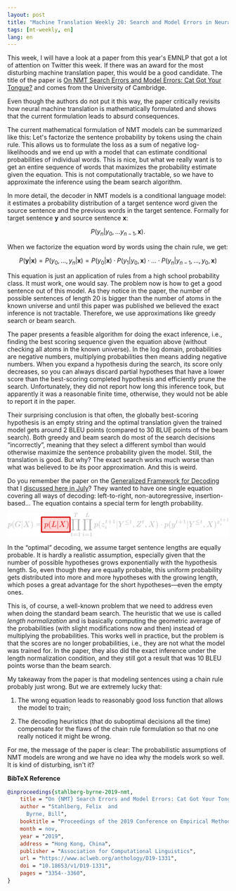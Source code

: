 ```yaml
---
layout: post
title: "Machine Translation Weekly 20: Search and Model Errors in Neural Machine translation"
tags: [mt-weekly, en]
lang: en
---
```


This week, I will have a look at a paper from this year's EMNLP that got a lot
of attention on Twitter this week. If there was an award for the most
disturbing machine translation paper, this would be a good candidate. The title
of the paper is [On NMT Search Errors and Model Errors: Cat Got Your
Tongue?](https://www.aclweb.org/anthology/D19-1331.pdf) and comes from the
University of Cambridge.

Even though the authors do not put it this way, the paper critically revisits
how neural machine translation is mathematically formulated and shows that the
current formulation leads to absurd consequences.

The current mathematical formulation of NMT models can be summarized like this:
Let's factorize the sentence probability by tokens using the chain rule. This
allows us to formulate the loss as a sum of negative log-likelihoods and we end
up with a model that can estimate conditional probabilities of individual
words. This is nice, but what we really want is to get an entire sequence of
words that maximizes the probability estimate given the equation. This is not
computationally tractable, so we have to approximate the inference using the
beam search algorithm.

In more detail, the decoder in NMT models is a conditional language model: it
estimates a probability distribution of a target sentence word given the source
sentence and the previous words in the target sentence. Formally for target
sentence $\mathbf{y}$ and source sentence $\mathbf{x}$:

$$ P(y_n | y_0, \ldots y_{n-1}, \mathbf{x}). $$

When we factorize the equation word by words using the chain rule, we get:

$$ P(\mathbf{y} | \mathbf{x}) = P(y_0, \ldots, y_n | \mathbf{x}) = P(y_0 | \mathbf{x}) \cdot P(y_1 | y_0, \mathbf{x}) \cdot \ldots \cdot P(y_n | y_{n-1}, \ldots, y_0, \mathbf{x}) $$

This equation is just an application of rules from a high school probability
class. It must work, one would say. The problem now is how to get a good
sentence out of this model. As they notice in the paper, the number of possible
sentences of length 20 is bigger than the number of atoms in the known universe
and until this paper was published we believed the exact inference is not
tractable. Therefore, we use approximations like greedy search or beam search.

The paper presents a feasible algorithm for doing the exact inference, i.e.,
finding the best scoring sequence given the equation above (without checking
all atoms in the known universe). In the log domain, probabilities are negative
numbers, multiplying probabilities then means adding negative numbers. When you
expand a hypothesis during the search, its score only decreases, so you can
always discard partial hypotheses that have a lower score than the best-scoring
completed hypothesis and efficiently prune the search. Unfortunately, they did
not report how long this inference took, but apparently it was a reasonable
finite time, otherwise, they would not be able to report it in the paper.

Their surprising conclusion is that often, the globally best-scoring hypothesis
is an empty string and the optimal translation given the trained model gets
around 2 BLEU points (compared to 30 BLUE points of the beam search). Both
greedy and beam search do most of the search decisions “incorrectly”, meaning
that they select a different symbol than would otherwise maximize the sentence
probability given the model. Still, the translation is good. But why? The exact
search works much worse than what was believed to be its poor approximation.
And this is weird.

Do you remember the paper on the [Generalized Framework for
Decoding](https://arxiv.org/abs/1905.12790) that I [discussed here in
July](/2019/07/04/MT-Weekly-Generalized-Framework-for-Decoding.html)? They
wanted to have one single equation covering all ways of decoding:
left-to-right, non-autoregressive, insertion-based… The equation contains a
special term for length probability.

![Generalized framework: length](/assets/MT-Weekly-8/equation_length.svg)

In the “optimal” decoding, we assume target sentence lengths are equally
probable. It is hardly a realistic assumption, especially given that the number
of possible hypotheses grows exponentially with the hypothesis length. So, even
though they are equally probable, this uniform probability gets distributed
into more and more hypotheses with the growing length, which poses a great
advantage for the short hypotheses—even the empty ones.

This is, of course, a well-known problem that we need to address even when
doing the standard beam search. The heuristic that we use is called _length
normalization_ and is basically computing the geometric average of the
probabilities (with slight modifications now and then) instead of multiplying
the probabilities. This works well in practice, but the problem is that the
scores are no longer probabilities, i.e., they are not what the model was
trained for. In the paper, they also did the exact inference under the length
normalization condition, and they still got a result that was 10 BLEU points
worse than the beam search.

My takeaway from the paper is that modeling sentences using a chain rule
probably just wrong. But we are extremely lucky that:

1. The wrong equation leads to reasonably good loss function that allows the
   model to train;

2. The decoding heuristics (that do suboptimal decisions all the time)
   compensate for the flaws of the chain rule formulation so that no one really
   noticed it might be wrong.

For me, the message of the paper is clear: The probabilistic assumptions of NMT
models are wrong and we have no idea why the models work so well. It is kind of
disturbing, isn't it?

__BibTeX Reference__
```bibtex
@inproceedings{stahlberg-byrne-2019-nmt,
    title = "On {NMT} Search Errors and Model Errors: Cat Got Your Tongue?",
    author = "Stahlberg, Felix  and
      Byrne, Bill",
    booktitle = "Proceedings of the 2019 Conference on Empirical Methods in Natural Language Processing and the 9th International Joint Conference on Natural Language Processing (EMNLP-IJCNLP)",
    month = nov,
    year = "2019",
    address = "Hong Kong, China",
    publisher = "Association for Computational Linguistics",
    url = "https://www.aclweb.org/anthology/D19-1331",
    doi = "10.18653/v1/D19-1331",
    pages = "3354--3360",
}
```
